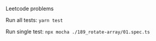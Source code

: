 Leetcode problems

Run all tests: `yarn test`

Run single test: `npx mocha ./189_rotate-array/01.spec.ts`